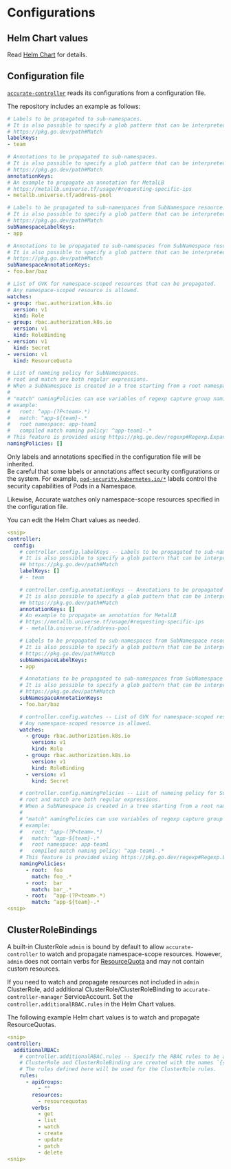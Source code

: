 # Configurations

## Helm Chart values

Read [Helm Chart](helm.md) for details.

## Configuration file

[`accurate-controller`](accurate-controller.md) reads its configurations from a configuration file.

The repository includes an example as follows:

```yaml
# Labels to be propagated to sub-namespaces.
# It is also possible to specify a glob pattern that can be interpreted by Go's "path.Match" func.
# https://pkg.go.dev/path#Match
labelKeys:
- team

# Annotations to be propagated to sub-namespaces.
# It is also possible to specify a glob pattern that can be interpreted by Go's "path.Match" func.
# https://pkg.go.dev/path#Match
annotationKeys:
# An example to propagate an annotation for MetalLB
# https://metallb.universe.tf/usage/#requesting-specific-ips
- metallb.universe.tf/address-pool

# Labels to be propagated to sub-namespaces from SubNamespace resource.
# It is also possible to specify a glob pattern that can be interpreted by Go's "path.Match" func.
# https://pkg.go.dev/path#Match
subNamespaceLabelKeys:
- app

# Annotations to be propagated to sub-namespaces from SubNamespace resource.
# It is also possible to specify a glob pattern that can be interpreted by Go's "path.Match" func.
# https://pkg.go.dev/path#Match
subNamespaceAnnotationKeys:
- foo.bar/baz

# List of GVK for namespace-scoped resources that can be propagated.
# Any namespace-scoped resource is allowed.
watches:
- group: rbac.authorization.k8s.io
  version: v1
  kind: Role
- group: rbac.authorization.k8s.io
  version: v1
  kind: RoleBinding
- version: v1
  kind: Secret
- version: v1
  kind: ResourceQuota

# List of nameing policy for SubNamespaces.
# root and match are both regular expressions.
# When a SubNamespace is created in a tree starting from a root namespace and the root namespace's name matches the "root" regular expression, the SubNamespace name is validated with the "match" regular expression.
#
# "match" namingPolicies can use variables of regexp capture group naming of "root" namingPolicies.
# example:
#   root: ^app-(?P<team>.*)
#   match: ^app-${team}-.*
#   root namespace: app-team1
#   compiled match naming policy: ^app-team1-.*
# This feature is provided using https://pkg.go.dev/regexp#Regexp.Expand
namingPolicies: []
```

Only labels and annotations specified in the configuration file will be inherited.  
Be careful that some labels or annotations affect security configurations or the system.
For example, [`pod-security.kubernetes.io/*`](https://kubernetes.io/docs/concepts/security/pod-security-admission/#pod-security-admission-labels-for-namespaces) labels control the security capabilities of Pods in a Namespace.

Likewise, Accurate watches only namespace-scope resources specified in the configuration file.

You can edit the Helm Chart values as needed.

```yaml
<snip>
controller:
  config:
    # controller.config.labelKeys -- Labels to be propagated to sub-namespaces.
    # It is also possible to specify a glob pattern that can be interpreted by Go's "path.Match" func.
    ## https://pkg.go.dev/path#Match
    labelKeys: []
    # - team

    # controller.config.annotationKeys -- Annotations to be propagated to sub-namespaces.
    # It is also possible to specify a glob pattern that can be interpreted by Go's "path.Match" func.
    ## https://pkg.go.dev/path#Match
    annotationKeys: []
    # An example to propagate an annotation for MetalLB
    # https://metallb.universe.tf/usage/#requesting-specific-ips
    # - metallb.universe.tf/address-pool

    # Labels to be propagated to sub-namespaces from SubNamespace resource.
    # It is also possible to specify a glob pattern that can be interpreted by Go's "path.Match" func.
    # https://pkg.go.dev/path#Match
    subNamespaceLabelKeys:
    - app

    # Annotations to be propagated to sub-namespaces from SubNamespace resource.
    # It is also possible to specify a glob pattern that can be interpreted by Go's "path.Match" func.
    # https://pkg.go.dev/path#Match
    subNamespaceAnnotationKeys:
    - foo.bar/baz

    # controller.config.watches -- List of GVK for namespace-scoped resources that can be propagated.
    # Any namespace-scoped resource is allowed.
    watches:
      - group: rbac.authorization.k8s.io
        version: v1
        kind: Role
      - group: rbac.authorization.k8s.io
        version: v1
        kind: RoleBinding
      - version: v1
        kind: Secret

    # controller.config.namingPolicies -- List of nameing policy for SubNamespaces.
    # root and match are both regular expressions.
    # When a SubNamespace is created in a tree starting from a root namespace and the root namespace's name matches the "root" regular expression, the SubNamespace name is validated with the "match" regular expression.
    #
    # "match" namingPolicies can use variables of regexp capture group naming of "root" namingPolicies.
    # example:
    #   root: ^app-(?P<team>.*)
    #   match: ^app-${team}-.*
    #   root namespace: app-team1
    #   compiled match naming policy: ^app-team1-.*
    # This feature is provided using https://pkg.go.dev/regexp#Regexp.Expand
    namingPolicies:
      - root:  foo
        match: foo_.*
      - root:  bar
        match: bar_.*
      - root:  ^app-(?P<team>.*)
        match: ^app-${team}-.*
<snip>
```

## ClusterRoleBindings

A built-in ClusterRole `admin` is bound by default to allow `accurate-controller` to watch and propagate namespace-scope resources. However, `admin` does not contain verbs for [ResourceQuota][] and may not contain custom resources.

If you need to watch and propagate resources not included in `admin` ClusterRole, add additional ClusterRole/ClusterRoleBinding to `accurate-controller-manager` ServiceAccount.
Set the `controller.additionalRBAC.rules` in the Helm Chart values.

The following example Helm chart values is to watch and propagate ResourceQuotas.

```yaml
<snip>
controller:
  additionalRBAC:
    # controller.additionalRBAC.rules -- Specify the RBAC rules to be added to the controller.
    # ClusterRole and ClusterRoleBinding are created with the names `{{ release name }}-additional-resources`.
    # The rules defined here will be used for the ClusterRole rules.
    rules:
      - apiGroups:
          - ""
        resources:
          - resourcequotas
        verbs:
          - get
          - list
          - watch
          - create
          - update
          - patch
          - delete
<snip>
```

[ResourceQuota]: https://kubernetes.io/docs/concepts/policy/resource-quotas/
